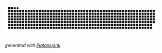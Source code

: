 <picture>
  <source media="(prefers-color-scheme: dark)" srcset="https://raw.githubusercontent.com/vhleao/vhleao/output/snake.svg">
  <source media="(prefers-color-scheme: light)" srcset="https://raw.githubusercontent.com/platane/platane/output/github-contribution-grid-snake.svg">
  <img alt="github contribution grid snake animation" src="https://raw.githubusercontent.com/vhleao/vhleao/output/github-contribution-grid-snake.svg">
</picture>

_generated with [Platane/snk](https://github.com/Platane/snk)_
